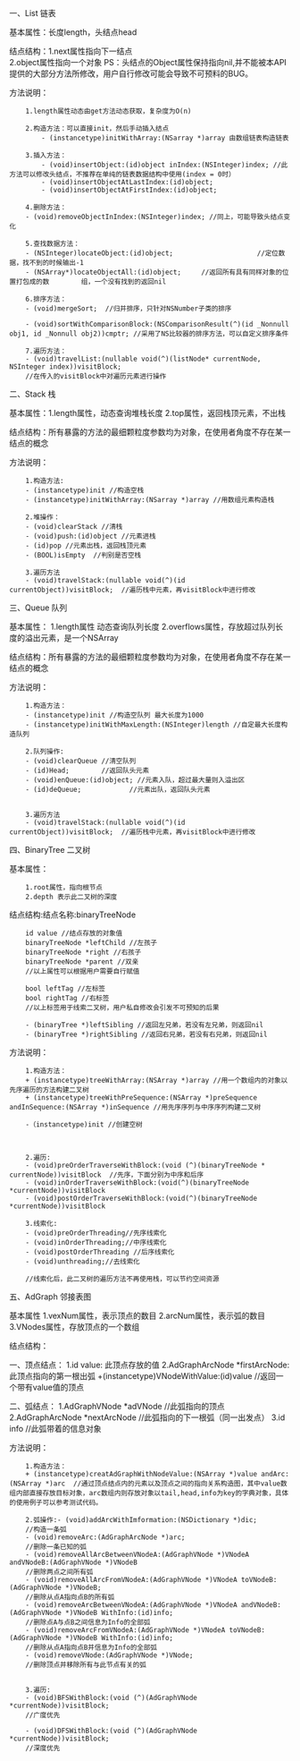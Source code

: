 一、List 链表

基本属性：长度length，头结点head

结点结构：1.next属性指向下一结点  
        2.object属性指向一个对象 PS：头结点的Object属性保持指向nil,并不能被本API提供的大部分方法所修改，用户自行修改可能会导致不可预料的BUG。

方法说明：

        1.length属性动态由get方法动态获取，复杂度为O(n)

        2.构造方法：可以直接init，然后手动插入结点
            - (instancetype)initWithArray:(NSarray *)array 由数组链表构造链表

        3.插入方法：
            - (void)insertObject:(id)object inIndex:(NSInteger)index; //此方法可以修改头结点，不推荐在单纯的链表数据结构中使用(index = 0时）
            - (void)insertObjectAtLastIndex:(id)object;
            - (void)insertObjectAtFirstIndex:(id)object;

        4.删除方法：
        - (void)removeObjectInIndex:(NSInteger)index; //同上，可能导致头结点变化

        5.查找数据方法：
        - (NSInteger)locateObject:(id)object;                     //定位数据，找不到的时候输出-1
        - (NSArray*)locateObjectAll:(id)object;		//返回所有具有同样对象的位置打包成的数		组，一个没有找到的返回nil

        6.排序方法：
        - (void)mergeSort;  //归并排序，只针对NSNumber子类的排序

        - (void)sortWithComparisonBlock:(NSComparisonResult(^)(id _Nonnull obj1, id _Nonnull obj2))cmptr; //采用了NS比较器的排序方法，可以自定义排序条件

        7.遍历方法：
        - (void)travelList:(nullable void(^)(listNode* currentNode, NSInteger index))visitBlock;
        //在传入的visitBlock中对遍历元素进行操作

二、Stack 栈

基本属性：1.length属性，动态查询堆栈长度
        2.top属性，返回栈顶元素，不出栈

结点结构：所有暴露的方法的最细颗粒度参数均为对象，在使用者角度不存在某一结点的概念

方法说明：

        1.构造方法: 
        - (instancetype)init //构造空栈
        - (instancetype)initWithArray:(NSarray *)array //用数组元素构造栈

        2.堆操作：   
        - (void)clearStack //清栈
        - (void)push:(id)object //元素进栈
        - (id)pop //元素出栈，返回栈顶元素
        - (BOOL)isEmpty  //判别是否空栈

        3.遍历方法  
        - (void)travelStack:(nullable void(^)(id currentObject))visitBlock;  //遍历栈中元素，再visitBlock中进行修改

三、Queue 队列

基本属性：
        1.length属性 动态查询队列长度
        2.overflows属性，存放超过队列长度的溢出元素，是一个NSArray
        
结点结构：所有暴露的方法的最细颗粒度参数均为对象，在使用者角度不存在某一结点的概念
        
方法说明：

        1.构造方法：
        - (instancetype)init //构造空队列 最大长度为1000
        - (instancetype)initWithMaxLength:(NSInteger)length //自定最大长度构造队列

        2.队列操作: 
        - (void)clearQueue //清空队列 
        - (id)Head;        //返回队头元素
        - (void)enQueue:(id)object; //元素入队，超过最大量则入溢出区
        - (id)deQueue;            //元素出队，返回队头元素

        
        3.遍历方法  
        - (void)travelStack:(nullable void(^)(id currentObject))visitBlock;  //遍历栈中元素，再visitBlock中进行修改

四、BinaryTree 二叉树

基本属性：

        1.root属性，指向根节点
        2.depth 表示此二叉树的深度

结点结构:结点名称:binaryTreeNode

        id value //结点存放的对象值
        binaryTreeNode *leftChild //左孩子
        binaryTreeNode *right //右孩子
        binaryTreeNode *parent //双亲
        //以上属性可以根据用户需要自行赋值

        bool leftTag //左标签
        bool rightTag //右标签
        //以上标签用于线索二叉树，用户私自修改会引发不可预知的后果

        - (binaryTree *)leftSibling //返回左兄弟，若没有左兄弟，则返回nil
        - (binaryTree *)rightSibling //返回右兄弟，若没有右兄弟，则返回nil

方法说明：

        1.构造方法：
        + (instancetype)treeWithArray:(NSArray *)array //用一个数组内的对象以先序遍历的方法构建二叉树
        + (instancetype)treeWithPreSequence:(NSArray *)preSequence andInSequence:(NSArray *)inSequence //用先序序列与中序序列构建二叉树

        -（instancetype)init //创建空树



        2.遍历:
        - (void)preOrderTraverseWithBlock:(void (^)(binaryTreeNode * currentNode))visitBlock  //先序，下面分别为中序和后序
        - (void)inOrderTraverseWithBlock:(void(^)(binaryTreeNode *currentNode))visitBlock
        - (void)postOrderTraverseWithBlock:(void(^)(binaryTreeNode *currentNode))visitBlock

        3.线索化: 
        - (void)preOrderThreading//先序线索化
        - (void)inOrderThreading;//中序线索化
        - (void)postOrderThreading //后序线索化
        - (void)unthreading;//去线索化

        //线索化后，此二叉树的遍历方法不再使用栈，可以节约空间资源


五、AdGraph 邻接表图

基本属性 
        1.vexNum属性，表示顶点的数目
        2.arcNum属性，表示弧的数目
        3.VNodes属性，存放顶点的一个数组

结点结构：

一、顶点结点：
        1.id value: 此顶点存放的值
        2.AdGraphArcNode *firstArcNode:此顶点指向的第一根出弧
        +(instancetype)VNodeWithValue:(id)value  //返回一个带有value值的顶点

二、弧结点：
        1.AdGraphVNode *adVNode //此弧指向的顶点
        2.AdGraphArcNode *nextArcNode //此弧指向的下一根弧（同一出发点）
        3.id info //此弧带着的信息对象


方法说明：

        1.构造方法：
        + (instancetype)creatAdGraphWithNodeValue:(NSArray *)value andArc:(NSArray *)arc  //通过顶点结点内的元素以及顶点之间的指向关系构造图，其中value数组内部直接存放目标对象，arc数组内则存放对象以tail,head,info为key的字典对象，具体的使用例子可以参考测试代码。

        2.弧操作:- (void)addArcWithImformation:(NSDictionary *)dic;
        //构造一条弧
        - (void)removeArc:(AdGraphArcNode *)arc;
        //删除一条已知的弧
        - (void)removeAllArcBetweenVNodeA:(AdGraphVNode *)VNodeA andVNodeB:(AdGraphVNode *)VNodeB
        //删除两点之间所有弧
        - (void)removeAllArcFromVNodeA:(AdGraphVNode *)VNodeA toVNodeB:(AdGraphVNode *)VNodeB;
        //删除从点A指向点B的所有弧
        - (void)removeArcBetweenVNodeA:(AdGraphVNode *)VNodeA andVNodeB:(AdGraphVNode *)VNodeB WithInfo:(id)info;
        //删除点A与点B之间信息为Info的全部弧
        - (void)removeArcFromVNodeA:(AdGraphVNode *)VNodeA toVNodeB:(AdGraphVNode *)VNodeB WithInfo:(id)info;
        //删除从点A指向点B并信息为Info的全部弧
        - (void)removeVNode:(AdGraphVNode *)VNode;
        //删除顶点并移除所有与此节点有关的弧


        3.遍历:
        - (void)BFSWithBlock:(void (^)(AdGraphVNode *currentNode))visitBlock;
        //广度优先

        - (void)DFSWithBlock:(void (^)(AdGraphVNode *currentNode))visitBlock;
        //深度优先
